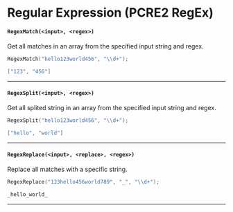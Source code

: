 # Regular Expression (PCRE2 RegEx)

#### ``RegexMatch(<input>, <regex>)``
Get all matches in an array from the specified input string and regex.

```c
RegexMatch("hello123world456", "\\d+");
```
```c
["123", "456"]
```
<hr>

#### ``RegexSplit(<input>, <regex>)``
Get all splited string in an array from the specified input string and regex.

```c
RegexSplit("hello123world456", "\\d+");
```
```c
["hello", "world"]
```
<hr>

#### ``RegexReplace(<input>, <replace>, <regex>)``
Replace all matches with a specific string.

```c
RegexReplace("123hello456world789", "_", "\\d+");
```
```c
_hello_world_
```
<hr>
